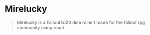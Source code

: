 # Mirelucky
> Mirelucky is a Fallout2d20 dice roller I made for the fallout rpg community using react
